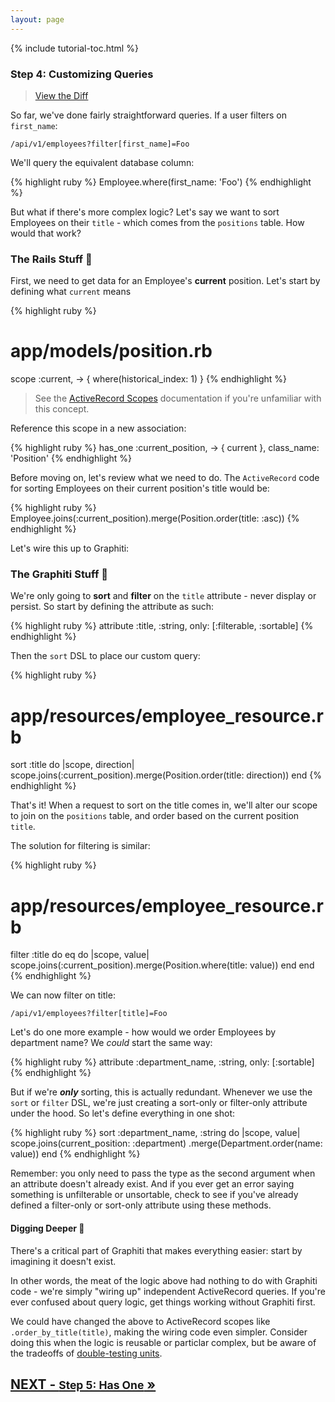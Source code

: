 ```yaml
---
layout: page
---
```


{% include tutorial-toc.html %}

<div markdown="1" class="col-md-8">

### Step 4: Customizing Queries

> [View the Diff](https://github.com/graphiti-api/employee_directory/compare/step_3_departments...step_4_customizations)

So far, we've done fairly straightforward queries. If a user filters on
`first_name`:

`/api/v1/employees?filter[first_name]=Foo`

We'll query the equivalent database column:

{% highlight ruby %}
Employee.where(first_name: 'Foo')
{% endhighlight %}

But what if there's more complex logic? Let's say we want to sort
Employees on their `title` - which comes from the `positions` table.
How would that work?

### The Rails Stuff 🚂

First, we need to get data for an Employee's **current** position.
Let's start by defining what `current` means

{% highlight ruby %}
# app/models/position.rb
scope :current, -> { where(historical_index: 1) }
{% endhighlight %}

> See the [ActiveRecord Scopes](https://guides.rubyonrails.org/active_record_querying.html#scopes) documentation if you're unfamiliar with this concept.

Reference this scope in a new association:

{% highlight ruby %}
has_one :current_position,
  -> { current },
  class_name: 'Position'
{% endhighlight %}

Before moving on, let's review what we need to do. The `ActiveRecord`
code for sorting Employees on their current position's title would be:

{% highlight ruby %}
Employee.joins(:current_position).merge(Position.order(title: :asc))
{% endhighlight %}

Let's wire this up to Graphiti:

### The Graphiti Stuff 🎨

We're only going to **sort** and **filter** on the `title` attribute -
never display or persist. So start by defining the attribute as such:

{% highlight ruby %}
attribute :title, :string, only: [:filterable, :sortable]
{% endhighlight %}

Then the `sort` DSL to place our custom query:

{% highlight ruby %}
# app/resources/employee_resource.rb
sort :title do |scope, direction|
  scope.joins(:current_position).merge(Position.order(title: direction))
end
{% endhighlight %}

That's it! When a request to sort on the title comes in, we'll alter our
scope to join on the `positions` table, and order based on the current
position `title`.

The solution for filtering is similar:

{% highlight ruby %}
# app/resources/employee_resource.rb
filter :title do
  eq do |scope, value|
    scope.joins(:current_position).merge(Position.where(title: value))
  end
end
{% endhighlight %}

We can now filter on title:

`/api/v1/employees?filter[title]=Foo`

Let's do one more example - how would we order Employees by department
name? We *could* start the same way:

{% highlight ruby %}
attribute :department_name, :string, only: [:sortable]
{% endhighlight %}

But if we're ***only*** sorting, this is actually redundant. Whenever we
use the `sort` or `filter` DSL, we're just creating a sort-only or
filter-only attribute under the hood. So let's define everything in one
shot:

{% highlight ruby %}
sort :department_name, :string do |scope, value|
  scope.joins(current_position: :department)
    .merge(Department.order(name: value))
end
{% endhighlight %}

Remember: you only need to pass the type as the second argument when an
attribute doesn't already exist. And if you ever get an error saying
something is unfilterable or unsortable, check to see if you've already
defined a filter-only or sort-only attribute using these methods.

#### Digging Deeper 🧐

There's a critical part of Graphiti that makes everything easier: start
by imagining it doesn't exist.

In other words, the meat of the logic above had nothing to do with
Graphiti code - we're simply "wiring up" independent ActiveRecord
queries. If you're ever confused about query logic, get things working
without Graphiti first.

We could have changed the above to ActiveRecord scopes like
`.order_by_title(title)`, making the wiring code even simpler. Consider
doing this when the logic is reusable or particlar complex, but be aware
of the tradeoffs of [double-testing units](https://timkrins.com/graphiti-api.github.io/guides/concepts/testing#double-testing-units).

</div>

<div class="clearfix">
  <h2 id="next">
    <a href="/tutorial/step_5">
      NEXT -
      <small>Step 5: Has One</small>
      &raquo;
    </a>
  </h2>
</div>
